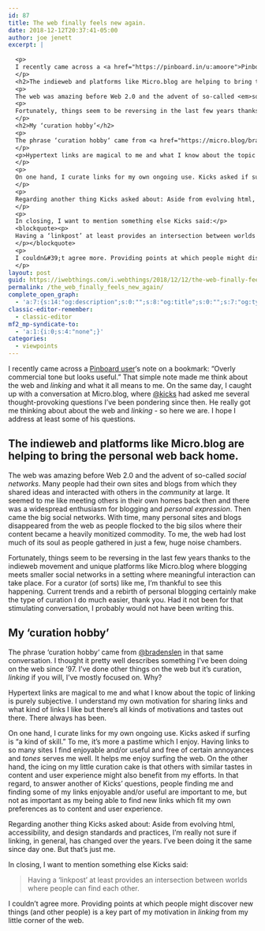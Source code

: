 ```yaml
---
id: 87
title: The web finally feels new again.
date: 2018-12-12T20:37:41-05:00
author: joe jenett
excerpt: |
  
  <p>
  I recently came across a <a href="https://pinboard.in/u:amoore">Pinboard user</a>&#39;s note on a bookmark: “Overly commercial tone but looks useful.” That simple note made me think about the web and <i>linking</i> and what it all means to me. On the same day, I caught up with a <a href="https://micro.blog/jenett/1077069">conversation</a> at Micro.blog, where <a href="https://micro.blog/kicks">@kicks</a> had asked me several thought-provoking questions I&#39;ve been pondering since then. He really got me thinking about about the web and <em>linking</em> - so here we are. I hope I address at least some of his questions.
  </p>
  <h2>The indieweb and platforms like Micro.blog are helping to bring the personal web back home.</h2>
  <p>
  The web was amazing before Web 2.0 and the advent of so-called <em>social networks</em>. Many people had their own sites and blogs from which they shared ideas and interacted with others in the <em>community</em> at large. It seemed to me like meeting others in their own homes back then and there was a widespread enthusiasm for blogging and <em>personal expression</em>. Then came the big social networks. With time, many personal sites and blogs disappeared from the web as people flocked to the big silos where their content became a heavily monitized commodity. To me, the web had lost much of its soul as people gathered in just a few, huge noise chambers. </p>
  <p>
  Fortunately, things seem to be reversing in the last few years thanks to the indieweb movement and unique platforms like Micro.blog where blogging meets smaller social networks in a setting where meaningful interaction can take place. For a curator (of sorts) like me, I&#39;m thankful to see this happening. Current trends and a rebirth of personal blogging certainly make the type of curation I do much easier, thank you. Had it not been for that stimulating conversation, I probably would not have been writing this.
  </p>
  <h2>My ‘curation hobby’</h2>
  <p>
  The phrase ‘curation hobby‘ came from <a href="https://micro.blog/bradenslen">@bradenslen</a> in that same  conversation. I thought it pretty well describes something I&#39;ve been doing on the web since &#39;97. I&#39;ve done other things on the web but it&#39;s curation, <em>linking</em> if you will, I&#39;ve mostly focused on. Why?
  </p>
  <p>Hypertext links are magical to me and what I know about the topic of linking is purely subjective. I understand my own motivation for sharing links and what kind of links I like but there&#39;s all kinds of motivations and tastes out there. There always has been.
  </p>
  <p>
  On one hand, I curate links for my own ongoing use. Kicks asked if surfing is “a kind of skill.” To me, it&#39;s more a pastime which I enjoy. Having links to so many sites I find enjoyable and/or useful and free of certain annoyances and <em>tones</em> serves me well. It helps me enjoy surfing the web. On the other hand, the icing on my little curation cake is that others with similar tastes in content and user experience might also benefit from my efforts. In that regard, to answer another of Kicks&#39; questions, people finding me and finding some of my links enjoyable and/or useful are important to me, but not as important as my being able to find new links which fit my own preferences as to content and user experience.
  </p>
  <p>
  Regarding another thing Kicks asked about: Aside from evolving html, accessibility, and design standards and practices, I&#39;m really not sure if linking, in general, has changed over the years. I&#39;ve been doing it the same since day one. But that&#39;s just me.
  </p>
  <p>
  In closing, I want to mention something else Kicks said:</p>
  <blockquote><p>
  Having a ‘linkpost’ at least provides an intersection between worlds where people can find each other.
  </p></blockquote>
  <p>
  I couldn&#39;t agree more. Providing points at which people might discover new things (and other people) is a key part of my motivation in <em>linking</em> from my little corner of the web.
  </p>
layout: post
guid: https://iwebthings.com/i.webthings/2018/12/12/the-web-finally-feels-new-again/
permalink: /the_web_finally_feels_new_again/
complete_open_graph:
  - 'a:7:{s:14:"og:description";s:0:"";s:8:"og:title";s:0:"";s:7:"og:type";s:0:"";s:12:"twitter:card";s:7:"summary";s:15:"twitter:creator";s:0:"";s:19:"twitter:description";s:0:"";s:8:"og:image";s:0:"";}'
classic-editor-remember:
  - classic-editor
mf2_mp-syndicate-to:
  - 'a:1:{i:0;s:4:"none";}'
categories:
  - viewpoints
---
```

I recently came across a [Pinboard user](https://pinboard.in/u:amoore)&#8216;s note on a bookmark: “Overly commercial tone but looks useful.” That simple note made me think about the web and _linking_ and what it all means to me. On the same day, I caught up with a conversation at Micro.blog, where [@kicks](https://micro.blog/kicks) had asked me several thought-provoking questions I&#8217;ve been pondering since then. He really got me thinking about about the web and _linking_ - so here we are. I hope I address at least some of his questions.

## The indieweb and platforms like Micro.blog are helping to bring the personal web back home.

The web was amazing before Web 2.0 and the advent of so-called _social networks_. Many people had their own sites and blogs from which they shared ideas and interacted with others in the _community_ at large. It seemed to me like meeting others in their own homes back then and there was a widespread enthusiasm for blogging and _personal expression_. Then came the big social networks. With time, many personal sites and blogs disappeared from the web as people flocked to the big silos where their content became a heavily monitized commodity. To me, the web had lost much of its soul as people gathered in just a few, huge noise chambers.

Fortunately, things seem to be reversing in the last few years thanks to the indieweb movement and unique platforms like Micro.blog where blogging meets smaller social networks in a setting where meaningful interaction can take place. For a curator (of sorts) like me, I&#8217;m thankful to see this happening. Current trends and a rebirth of personal blogging certainly make the type of curation I do much easier, thank you. Had it not been for that stimulating conversation, I probably would not have been writing this.

## My ‘curation hobby’

The phrase ‘curation hobby‘ came from [@bradenslen](https://micro.blog/bradenslen) in that same conversation. I thought it pretty well describes something I&#8217;ve been doing on the web since &#8217;97. I&#8217;ve done other things on the web but it&#8217;s curation, _linking_ if you will, I&#8217;ve mostly focused on. Why?

Hypertext links are magical to me and what I know about the topic of linking is purely subjective. I understand my own motivation for sharing links and what kind of links I like but there&#8217;s all kinds of motivations and tastes out there. There always has been.

On one hand, I curate links for my own ongoing use. Kicks asked if surfing is “a kind of skill.” To me, it&#8217;s more a pastime which I enjoy. Having links to so many sites I find enjoyable and/or useful and free of certain annoyances and _tones_ serves me well. It helps me enjoy surfing the web. On the other hand, the icing on my little curation cake is that others with similar tastes in content and user experience might also benefit from my efforts. In that regard, to answer another of Kicks&#8217; questions, people finding me and finding some of my links enjoyable and/or useful are important to me, but not as important as my being able to find new links which fit my own preferences as to content and user experience.

Regarding another thing Kicks asked about: Aside from evolving html, accessibility, and design standards and practices, I&#8217;m really not sure if linking, in general, has changed over the years. I&#8217;ve been doing it the same since day one. But that&#8217;s just me.

In closing, I want to mention something else Kicks said:

> Having a ‘linkpost’ at least provides an intersection between worlds where people can find each other.

I couldn&#8217;t agree more. Providing points at which people might discover new things (and other people) is a key part of my motivation in _linking_ from my little corner of the web.